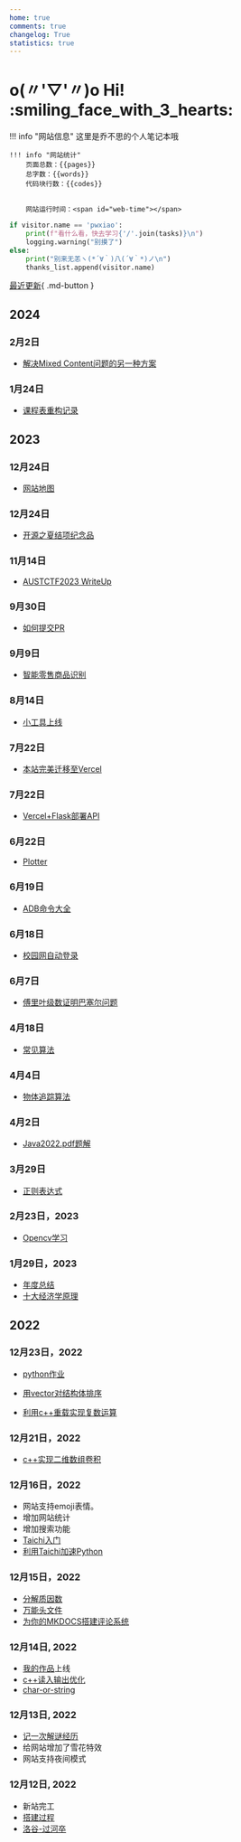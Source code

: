 ```yaml
---
home: true
comments: true
changelog: True
statistics: true
---
```


# o(〃'▽'〃)o Hi! :smiling_face_with_3_hearts:

!!! info "网站信息"
    这里是乔不思的个人笔记本哦  

    
    !!! info "网站统计"
        页面总数：{{pages}}  
        总字数：{{words}}  
        代码块行数：{{codes}} 


        网站运行时间：<span id="web-time"></span>



<script>
var _hmt = _hmt || [];
(function() {
  var hm = document.createElement("script");
  hm.src = "https://hm.baidu.com/hm.js?28f18450da302a3ecb5dafd02685a81f";
  var s = document.getElementsByTagName("script")[0]; 
  s.parentNode.insertBefore(hm, s);
})();
</script>

<script>
function updateTime() {
    var date = new Date();
    var now = date.getTime();
    var startDate = new Date("2022/10/01 09:10:00");
    var start = startDate.getTime();
    var diff = now - start;
    var y, d, h, m;
    y = Math.floor(diff / (365 * 24 * 3600 * 1000));
    diff -= y * 365 * 24 * 3600 * 1000;
    d = Math.floor(diff / (24 * 3600 * 1000));
    h = Math.floor(diff / (3600 * 1000) % 24);
    m = Math.floor(diff / (60 * 1000) % 60);
    if (y == 0) {
        document.getElementById("web-time").innerHTML = d + "<span class=\"heti-spacing\"> </span>天<span class=\"heti-spacing\"> </span>" + h + "<span class=\"heti-spacing\"> </span>小时<span class=\"heti-spacing\"> </span>" + m + "<span class=\"heti-spacing\"> </span>分钟";
    } else {
        document.getElementById("web-time").innerHTML = y + "<span class=\"heti-spacing\"> </span>年<span class=\"heti-spacing\"> </span>" + d + "<span class=\"heti-spacing\"> </span>天<span class=\"heti-spacing\"> </span>" + h + "<span class=\"heti-spacing\"> </span>小时<span class=\"heti-spacing\"> </span>" + m + "<span class=\"heti-spacing\"> </span>分钟";
    }
    setTimeout(updateTime, 1000 * 60);
}
updateTime();
function toggle_statistics() {
    var statistics = document.getElementById("statistics");
    if (statistics.style.opacity == 0) {
        statistics.style.opacity = 1;
    } else {
        statistics.style.opacity = 0;
    }
}
</script>

```python title="script.py"
if visitor.name == 'pwxiao':
    print(f"看什么看，快去学习{'/'.join(tasks)}\n")
    logging.warning("别摸了")
else:
    print("别来无恙ヽ(*´∀｀)八(´∀｀*)ノ\n")
    thanks_list.append(visitor.name)
```
[最近更新](#){ .md-button }
## 2024
### 2月2日
- [解决Mixed Content问题的另一种方案](blog/fixed_mixed_conetent.md)
### 1月24日
- [课程表重构记录](blog/gooodclass_develop_diary.md)

## 2023
### 12月24日
- [网站地图](blog/subsite.md)

### 12月24日
- [开源之夏结项纪念品](blog/osppsouvenior.md)

### 11月14日
- [AUSTCTF2023 WriteUp](blog/austctf2023.md)
### 9月30日
- [如何提交PR](blog/howtosubmitpr.md)
### 9月9日
- [智能零售商品识别](python/lean_in_jixie.md)

### 8月14日
- [小工具上线](python/2023814.md)

### 7月22日
- [本站完美迁移至Vercel](blog/trans_to_vercel.md)
### 7月22日
- [Vercel+Flask部署API](python/vercel_deploy_api.md)
### 6月22日
- [Plotter](blog/plotter.md)
### 6月19日
- [ADB命令大全](Java/adbcodes.md)
### 6月18日
- [校园网自动登录](python/login_net.md)
### 6月7日
- [傅里叶级数证明巴塞尔问题](blog/proof_fourier.md)
### 4月18日
- [常见算法](algorithm/%E5%B8%B8%E8%A7%81%E7%AE%97%E6%B3%95.md)
### 4月4日
- [物体追踪算法](python/ObjectTracker.md)
### 4月2日
- [Java2022.pdf题解](Java/java2022.md)
### 3月29日
- [正则表达式](blog/zzexpression.md)
### 2月23日，2023
- [Opencv学习](blog/opencvlearn.md)

### 1月29日，2023
- [年度总结](blog/2022summary.md)
- [十大经济学原理](blog/econimicsLaw.md)

## 2022
### 12月23日，2022

- [python作业](python/1.md)
 
- [用vector对结构体排序](cpp/c%2B%2B%E8%BF%9B%E9%98%B6.md)

- [利用c++重载实现复数运算](cpp/c%2B%2B%E8%BF%9B%E9%98%B6.md)
### 12月21日，2022
- [c++实现二维数组卷积](algorithm/c%2B%2B%E5%AE%9E%E7%8E%B0%E5%8D%B7%E7%A7%AF.md)

### 12月16日，2022
- 网站支持emoji表情。
- 增加网站统计
- 增加搜索功能
- [Taichi入门](algorithm/Taichi%E5%85%A5%E9%97%A8.md)
- [利用Taichi加速Python](algorithm/%E5%88%A9%E7%94%A8Taichi%E5%8A%A0%E9%80%9FPython.md)
### 12月15日，2022
- [分解质因数](algorithm/%E5%88%86%E8%A7%A3%E8%B4%A8%E5%9B%A0%E6%95%B0.md)
- [万能头文件](cpp/cindex/#_3)
- [为你的MKDOCS搭建评论系统](blog/buildcomment.md)
### 12月14日, 2022 
- [我的作品](work/studybar.md)上线
- [c++读入输出优化](ccpp/cindex/#_1)
- [char-or-string](cpp/cindex/#char-or-string)
### 12月13日, 2022 
- [记一次解谜经历](blog/letitsnow.md)
- 给网站增加了雪花特效
- 网站支持夜间模式
### 12月12日, 2022 
- 新站完工 
- [搭建过程](blog/new.md)
- [洛谷-过河卒](algorithm/%E6%B4%9B%E8%B0%B7-%E8%BF%87%E6%B2%B3%E5%8D%92.md)
